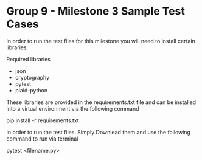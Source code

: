 # Group 9 - Milestone 3 Sample Test Cases

In order to run the test files for this milestone you will need to install certain libraries. 

Required libraries
- json
- cryptography
- pytest
- plaid-python

These libraries are provided in the requirements.txt file and can be installed into a virtual environment via the following command

pip install -r requirements.txt

In order to run the test files. Simply Downlead them and use the following command to run via terminal

pytest <filename.py>